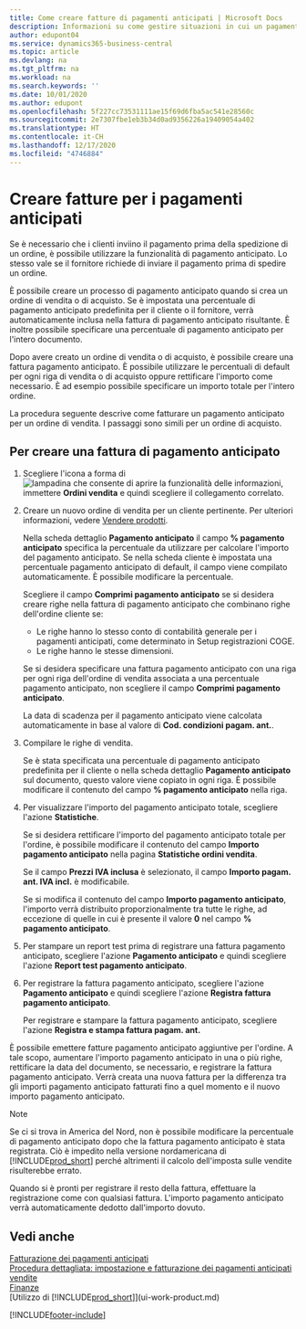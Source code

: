 ```yaml
---
title: Come creare fatture di pagamenti anticipati | Microsoft Docs
description: Informazioni su come gestire situazioni in cui un pagamento anticipato viene richiesto ai clienti o dal fornitore.
author: edupont04
ms.service: dynamics365-business-central
ms.topic: article
ms.devlang: na
ms.tgt_pltfrm: na
ms.workload: na
ms.search.keywords: ''
ms.date: 10/01/2020
ms.author: edupont
ms.openlocfilehash: 5f227cc73531111ae15f69d6fba5ac541e28560c
ms.sourcegitcommit: 2e7307fbe1eb3b34d0ad9356226a19409054a402
ms.translationtype: HT
ms.contentlocale: it-CH
ms.lasthandoff: 12/17/2020
ms.locfileid: "4746884"
---
```

# <a name="create-prepayment-invoices"></a>Creare fatture per i pagamenti anticipati

Se è necessario che i clienti inviino il pagamento prima della spedizione di un ordine, è possibile utilizzare la funzionalità di pagamento anticipato. Lo stesso vale se il fornitore richiede di inviare il pagamento prima di spedire un ordine.  

È possibile creare un processo di pagamento anticipato quando si crea un ordine di vendita o di acquisto. Se è impostata una percentuale di pagamento anticipato predefinita per il cliente o il fornitore, verrà automaticamente inclusa nella fattura di pagamento anticipato risultante. È inoltre possibile specificare una percentuale di pagamento anticipato per l'intero documento.

Dopo avere creato un ordine di vendita o di acquisto, è possibile creare una fattura pagamento anticipato. È possibile utilizzare le percentuali di default per ogni riga di vendita o di acquisto oppure rettificare l'importo come necessario. È ad esempio possibile specificare un importo totale per l'intero ordine.  

La procedura seguente descrive come fatturare un pagamento anticipato per un ordine di vendita. I passaggi sono simili per un ordine di acquisto.  

## <a name="to-create-a-prepayment-invoice"></a>Per creare una fattura di pagamento anticipato

1. Scegliere l'icona a forma di ![lampadina che consente di aprire la funzionalità delle informazioni](media/ui-search/search_small.png "Informazioni sull'operazione che si desidera eseguire"), immettere **Ordini vendita** e quindi scegliere il collegamento correlato.  
2. Creare un nuovo ordine di vendita per un cliente pertinente. Per ulteriori informazioni, vedere [Vendere prodotti](sales-how-sell-products.md).  

    Nella scheda dettaglio **Pagamento anticipato** il campo **% pagamento anticipato** specifica la percentuale da utilizzare per calcolare l'importo del pagamento anticipato. Se nella scheda cliente è impostata una percentuale pagamento anticipato di default, il campo viene compilato automaticamente. È possibile modificare la percentuale. <!--This percentage is applied to lines where the item on that line does not already specify a prepayment percentage. The prepayment percentage is only copied from the header to lines that do not copy the default prepayment percentage from the item.-->  

    Scegliere il campo **Comprimi pagamento anticipato** se si desidera creare righe nella fattura di pagamento anticipato che combinano righe dell'ordine cliente se:  

    - Le righe hanno lo stesso conto di contabilità generale per i pagamenti anticipati, come determinato in Setup registrazioni COGE.  
    - Le righe hanno le stesse dimensioni.  

    Se si desidera specificare una fattura pagamento anticipato con una riga per ogni riga dell'ordine di vendita associata a una percentuale pagamento anticipato, non scegliere il campo **Comprimi pagamento anticipato**.  

    La data di scadenza per il pagamento anticipato viene calcolata automaticamente in base al valore di **Cod. condizioni pagam. ant.**.

3. Compilare le righe di vendita.  

    Se è stata specificata una percentuale di pagamento anticipato predefinita per il cliente o nella scheda dettaglio **Pagamento anticipato** sul documento, questo valore viene copiato in ogni riga. È possibile modificare il contenuto del campo **% pagamento anticipato** nella riga.  

4. Per visualizzare l'importo del pagamento anticipato totale, scegliere l'azione **Statistiche**.

    Se si desidera rettificare l'importo del pagamento anticipato totale per l'ordine, è possibile modificare il contenuto del campo **Importo pagamento anticipato** nella pagina **Statistiche ordini vendita**.  

    Se il campo **Prezzi IVA inclusa** è selezionato, il campo **Importo pagam. ant. IVA incl.** è modificabile.  

    Se si modifica il contenuto del campo **Importo pagamento anticipato**, l'importo verrà distribuito proporzionalmente tra tutte le righe, ad eccezione di quelle in cui è presente il valore **0** nel campo **% pagamento anticipato**.  

5. Per stampare un report test prima di registrare una fattura pagamento anticipato, scegliere l'azione **Pagamento anticipato** e quindi scegliere l'azione **Report test pagamento anticipato**.  
6. Per registrare la fattura pagamento anticipato, scegliere l'azione **Pagamento anticipato** e quindi scegliere l'azione **Registra fattura pagamento anticipato**.  

    Per registrare e stampare la fattura pagamento anticipato, scegliere l'azione **Registra e stampa fattura pagam. ant.**  

È possibile emettere fatture pagamento anticipato aggiuntive per l'ordine. A tale scopo, aumentare l'importo pagamento anticipato in una o più righe, rettificare la data del documento, se necessario, e registrare la fattura pagamento anticipato. Verrà creata una nuova fattura per la differenza tra gli importi pagamento anticipato fatturati fino a quel momento e il nuovo importo pagamento anticipato.  

> [!NOTE]  
> Se ci si trova in America del Nord, non è possibile modificare la percentuale di pagamento anticipato dopo che la fattura pagamento anticipato è stata registrata. Ciò è impedito nella versione nordamericana di [!INCLUDE[prod_short](includes/prod_short.md)] perché altrimenti il calcolo dell'imposta sulle vendite risulterebbe errato.  

 Quando si è pronti per registrare il resto della fattura, effettuare la registrazione come con qualsiasi fattura. L'importo pagamento anticipato verrà automaticamente dedotto dall'importo dovuto.  

## <a name="see-also"></a>Vedi anche

[Fatturazione dei pagamenti anticipati](finance-invoice-prepayments.md)  
[Procedura dettagliata: impostazione e fatturazione dei pagamenti anticipati vendite](walkthrough-setting-up-and-invoicing-sales-prepayments.md)  
[Finanze](finance.md)  
[Utilizzo di [!INCLUDE[prod_short](includes/prod_short.md)]](ui-work-product.md)


[!INCLUDE[footer-include](includes/footer-banner.md)]